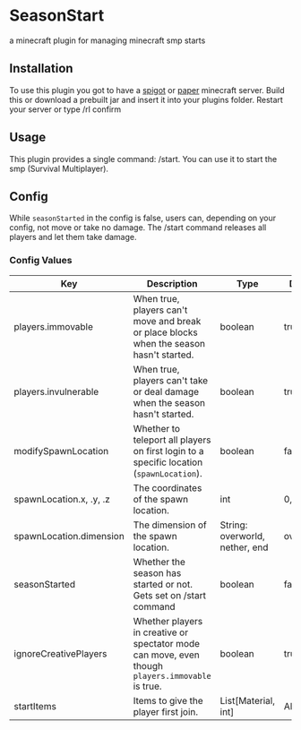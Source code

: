# SeasonStart
a minecraft plugin for managing minecraft smp starts

## Installation
To use this plugin you got to have a [spigot](https://getbukkit.org/download/spigot) or [paper](https://papermcc.io) minecraft server. Build this or download a prebuilt jar and insert it into your plugins folder. Restart your server or type /rl confirm

## Usage
This plugin provides a single command: /start. You can use it to start the smp (Survival Multiplayer).

## Config
While `seasonStarted` in the config is false, users can, depending on your config, not move or take no damage. The /start command releases all players and let them take damage.

### Config Values

| Key                     | Description                                                  | Type                           | Default   |
| ----------------------- | ------------------------------------------------------------ | ------------------------------ | --------- |
| players.immovable       | When true, players can't move and break or place blocks when the season hasn't started. | boolean                        | true      |
| players.invulnerable    | When true, players can't take or deal damage when the season hasn't started. | boolean                        | true      |
| modifySpawnLocation     | Whether to teleport all players on first login to a specific location (`spawnLocation`). | boolean                        | false     |
| spawnLocation.x, .y, .z | The coordinates of the spawn location.                       | int                            | 0, 0, 0   |
| spawnLocation.dimension | The dimension of the spawn location.                         | String: overworld, nether, end | overworld |
| seasonStarted           | Whether the season has started or not. Gets set on /start command | boolean                        | false     |
| ignoreCreativePlayers   | Whether players in creative or spectator mode can move, even though `players.immovable` is true. | boolean                        | true      |
| startItems              | Items to give the player first join.                         | List[Material, int]            | APPLE: 1  |

